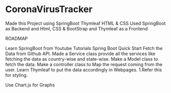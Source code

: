# CoronaVirusTracker
Made this Project using
SpringBoot
Thymleaf
HTML & CSS
Used SpringBoot as Backend and Html, CSS & BootStrap and Thymleaf as a Frontend

ROADMAP

Learn SpringBoot from Youtube Tutorials Spring Boot Quick Start
Fetch the Data from Github API.
Made a Service class provide all the services like fetching the data as country-wise and state-wise.
Make a Model class to fetch the data.
Make a controller class to Map the request coming from the user.
Learn Thymleaf to put the data accordingly in Webpages.
1.Refer this for styling.

Use Chart.js for Graphs
